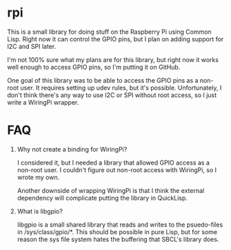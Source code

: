 # rpi

This is a small library for doing stuff on the Raspberry Pi using Common Lisp.  Right now it can control the GPIO pins, but I plan on adding support for I2C and SPI later.

I'm not 100% sure what my plans are for this library, but right now it works well enough to access GPIO pins, so I'm putting it on GitHub.

One goal of this library was to be able to access the GPIO pins as a non-root user.  It requires setting up udev rules, but it's possible.  Unfortunately, I don't think there's any way to use I2C or SPI without root access, so I just write a WiringPi wrapper.

# FAQ

1. Why not create a binding for WiringPi?

    I considered it, but I needed a library that allowed GPIO access as a non-root user.  I couldn't figure out non-root access with WiringPi, so I wrote my own.

    Another downside of wrapping WiringPi is that I think the external dependency will complicate putting the library in QuickLisp.

2. What is libgpio?

    libgpio is a small shared library that reads and writes to the psuedo-files in /sys/class/gpio/*.  This should be possible in pure Lisp, but for some reason the sys file system hates the  buffering that SBCL's library does.


